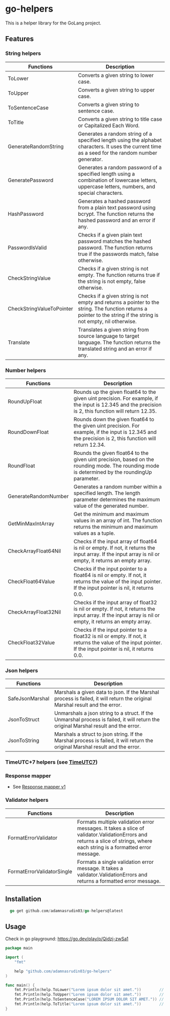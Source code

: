 # go-helpers
This is a helper library for the GoLang project.

## Features

### String helpers

| Functions											| Description																																																																													|
| ----------------------------- | ------------------------------------------------------------------------------------------------------------------------------------------------------------------- |
| ToLower												| Converts a given string to lower case.																																																															|
| ToUpper 											| Converts a given string to upper case.																																																															|
| ToSentenceCase 								| Converts a given string to sentence case. 																																																													|
| ToTitle  											| Converts a given string to title case or Capitalized Each Word. 																																																		|
| GenerateRandomString					| Generates a random string of a specified length using the alphabet characters. It uses the current time as a seed for the random number generator.									|
| GeneratePassword							| Generates a random password of a specified length using a combination of lowercase letters, uppercase letters, numbers, and special characters.											|
| HashPassword									| Generates a hashed password from a plain text password using bcrypt. The function returns the hashed password and an error if any.																	|
| PasswordIsValid								| Checks if a given plain text password matches the hashed password. The function returns true if the passwords match, false otherwise.																|
| CheckStringValue							| Checks if a given string is not empty. The function returns true if the string is not empty, false otherwise.																												|
| CheckStringValueToPointer 		| Checks if a given string is not empty and returns a pointer to the string. The function returns a pointer to the string if the string is not empty, nil otherwise.	|
| Translate											| Translates a given string from source language to target language. The function returns the translated string and an error if any.																	|

### Number helpers

| Functions											| Description																																																																													|
| ----------------------------- | ------------------------------------------------------------------------------------------------------------------------------------------------------------------- |
| RoundUpFloat 									| Rounds up the given float64 to the given uint precision. For example, if the input is 12.345 and the precision is 2, this function will return 12.35.								|
| RoundDownFloat 								| Rounds down the given float64 to the given uint precision. For example, if the input is 12.345 and the precision is 2, this function will return 12.34.							|
| RoundFloat 										| Rounds the given float64 to the given uint precision, based on the rounding mode. The rounding mode is determined by the roundingUp parameter.											|
| GenerateRandomNumber					| Generates a random number within a specified length. The length parameter determines the maximum value of the generated number.																			|
| GetMinMaxIntArray							| Get the minimum and maximum values in an array of int. The function returns the minimum and maximum values as a tuple.																							|
| CheckArrayFloat64Nil					| Checks if the input array of float64 is nil or empty. If not, it returns the input array. If the input array is nil or empty, it returns an empty array.						|
| CheckFloat64Value							| Checks if the input pointer to a float64 is nil or empty. If not, it returns the value of the input pointer. If the input pointer is nil, it returns 0.0.						|
| CheckArrayFloat32Nil					| Checks if the input array of float32 is nil or empty. If not, it returns the input array. If the input array is nil or empty, it returns an empty array.						|
| CheckFloat32Value							| Checks if the input pointer to a float32 is nil or empty. If not, it returns the value of the input pointer. If the input pointer is nil, it returns 0.0.						|

### Json helpers

| Functions											| Description																																																																													|
| ----------------------------- | ------------------------------------------------------------------------------------------------------------------------------------------------------------------- |
| SafeJsonMarshal 							| Marshals a given data to json. If the Marshal process is failed, it will return the original Marshal result and the error.																					|
| JsonToStruct									| Unmarshals a json string to a struct. If the Unmarshal process is failed, it will return the original Marshal result and the error.																	|
| JsonToString									| Marshals a struct to json string. If the Marshal process is failed, it will return the original Marshal result and the error.																				|

### TimeUTC+7 helpers (see [TimeUTC7](time_utc7.go))

### Response mapper
- See [Response mapper v1](https://github.com/adamnasrudin03/go-helpers/tree/main/response-mapper/v1#structure-response-api)

### Validator helpers

| Functions											| Description																																																																																	|
| ----------------------------- | --------------------------------------------------------------------------------------------------------------------------------------------------------------------------- |
| FormatErrorValidator					| Formats multiple validation error messages. It takes a slice of validator.ValidationErrors and returns a slice of strings, where each string is a formatted error message.	|
| FormatErrorValidatorSingle		| Formats a single validation error message. It takes a validator.ValidationErrors and returns a formatted error message.																											|


## Installation
```go
  go get github.com/adamnasrudin03/go-helpers@latest
```

## Usage
Check in go playground: https://go.dev/play/p/Qidzj-zwSa1

```go
package main

import (
	"fmt"

	help "github.com/adamnasrudin03/go-helpers"
)

func main() {
	fmt.Println(help.ToLower("Lorem ipsum dolor sit amet."))        // output; lorem ipsum dolor sit amet.
	fmt.Println(help.ToUpper("Lorem ipsum dolor sit amet."))        // output; LOREM IPSUM DOLOR SIT AMET.
	fmt.Println(help.ToSentenceCase("LOREM IPSUM DOLOR SIT AMET.")) // output; Lorem ipsum dolor sit amet.
	fmt.Println(help.ToTitle("Lorem ipsum dolor sit amet."))        // output; Lorem Ipsum Dolor Sit Amet.
}

```